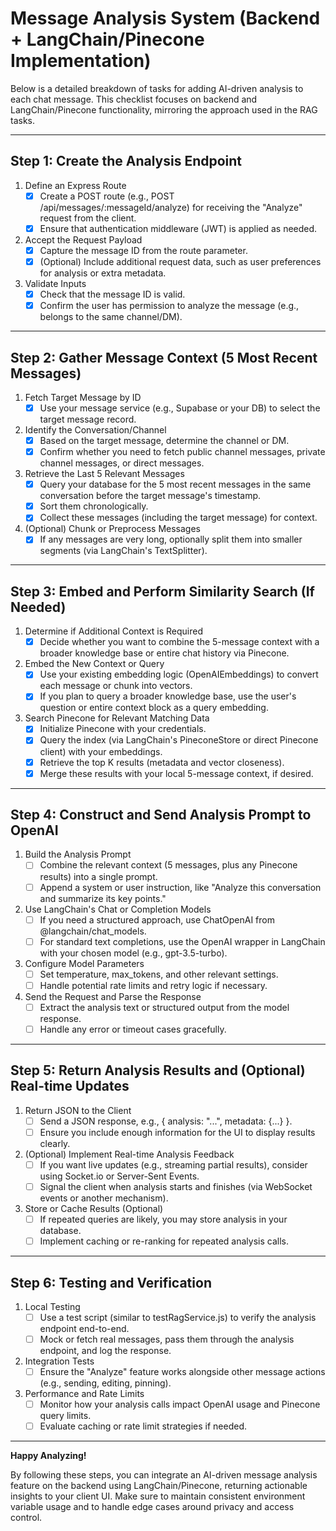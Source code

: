 # Message Analysis System (Backend + LangChain/Pinecone Implementation)

Below is a detailed breakdown of tasks for adding AI-driven analysis to each chat message. This checklist focuses on backend and LangChain/Pinecone functionality, mirroring the approach used in the RAG tasks.

---

## Step 1: Create the Analysis Endpoint

1. Define an Express Route  
   - [x] Create a POST route (e.g., POST /api/messages/:messageId/analyze) for receiving the "Analyze" request from the client.  
   - [x] Ensure that authentication middleware (JWT) is applied as needed.

2. Accept the Request Payload  
   - [x] Capture the message ID from the route parameter.  
   - [x] (Optional) Include additional request data, such as user preferences for analysis or extra metadata.

3. Validate Inputs  
   - [x] Check that the message ID is valid.  
   - [x] Confirm the user has permission to analyze the message (e.g., belongs to the same channel/DM).

---

## Step 2: Gather Message Context (5 Most Recent Messages)

1. Fetch Target Message by ID  
   - [x] Use your message service (e.g., Supabase or your DB) to select the target message record.

2. Identify the Conversation/Channel
   - [x] Based on the target message, determine the channel or DM.
   - [x] Confirm whether you need to fetch public channel messages, private channel messages, or direct messages.

3. Retrieve the Last 5 Relevant Messages
   - [x] Query your database for the 5 most recent messages in the same conversation before the target message's timestamp.
   - [x] Sort them chronologically.
   - [x] Collect these messages (including the target message) for context.

4. (Optional) Chunk or Preprocess Messages
   - [x] If any messages are very long, optionally split them into smaller segments (via LangChain's TextSplitter).

---

## Step 3: Embed and Perform Similarity Search (If Needed)

1. Determine if Additional Context is Required  
   - [x] Decide whether you want to combine the 5-message context with a broader knowledge base or entire chat history via Pinecone.

2. Embed the New Context or Query  
   - [x] Use your existing embedding logic (OpenAIEmbeddings) to convert each message or chunk into vectors.  
   - [x] If you plan to query a broader knowledge base, use the user's question or entire context block as a query embedding.

3. Search Pinecone for Relevant Matching Data  
   - [x] Initialize Pinecone with your credentials.  
   - [x] Query the index (via LangChain's PineconeStore or direct Pinecone client) with your embeddings.  
   - [x] Retrieve the top K results (metadata and vector closeness).  
   - [x] Merge these results with your local 5-message context, if desired.

---

## Step 4: Construct and Send Analysis Prompt to OpenAI

1. Build the Analysis Prompt  
   - [ ] Combine the relevant context (5 messages, plus any Pinecone results) into a single prompt.  
   - [ ] Append a system or user instruction, like "Analyze this conversation and summarize its key points."

2. Use LangChain's Chat or Completion Models  
   - [ ] If you need a structured approach, use ChatOpenAI from @langchain/chat_models.  
   - [ ] For standard text completions, use the OpenAI wrapper in LangChain with your chosen model (e.g., gpt-3.5-turbo).

3. Configure Model Parameters  
   - [ ] Set temperature, max_tokens, and other relevant settings.  
   - [ ] Handle potential rate limits and retry logic if necessary.

4. Send the Request and Parse the Response  
   - [ ] Extract the analysis text or structured output from the model response.  
   - [ ] Handle any error or timeout cases gracefully.

---

## Step 5: Return Analysis Results and (Optional) Real-time Updates

1. Return JSON to the Client  
   - [ ] Send a JSON response, e.g., { analysis: "...", metadata: {...} }.  
   - [ ] Ensure you include enough information for the UI to display results clearly.

2. (Optional) Implement Real-time Analysis Feedback  
   - [ ] If you want live updates (e.g., streaming partial results), consider using Socket.io or Server-Sent Events.  
   - [ ] Signal the client when analysis starts and finishes (via WebSocket events or another mechanism).

3. Store or Cache Results (Optional)  
   - [ ] If repeated queries are likely, you may store analysis in your database.  
   - [ ] Implement caching or re-ranking for repeated analysis calls.

---

## Step 6: Testing and Verification

1. Local Testing  
   - [ ] Use a test script (similar to testRagService.js) to verify the analysis endpoint end-to-end.  
   - [ ] Mock or fetch real messages, pass them through the analysis endpoint, and log the response.

2. Integration Tests  
   - [ ] Ensure the "Analyze" feature works alongside other message actions (e.g., sending, editing, pinning).

3. Performance and Rate Limits  
   - [ ] Monitor how your analysis calls impact OpenAI usage and Pinecone query limits.  
   - [ ] Evaluate caching or rate limit strategies if needed.

---

**Happy Analyzing!**  

By following these steps, you can integrate an AI-driven message analysis feature on the backend using LangChain/Pinecone, returning actionable insights to your client UI. Make sure to maintain consistent environment variable usage and to handle edge cases around privacy and access control.